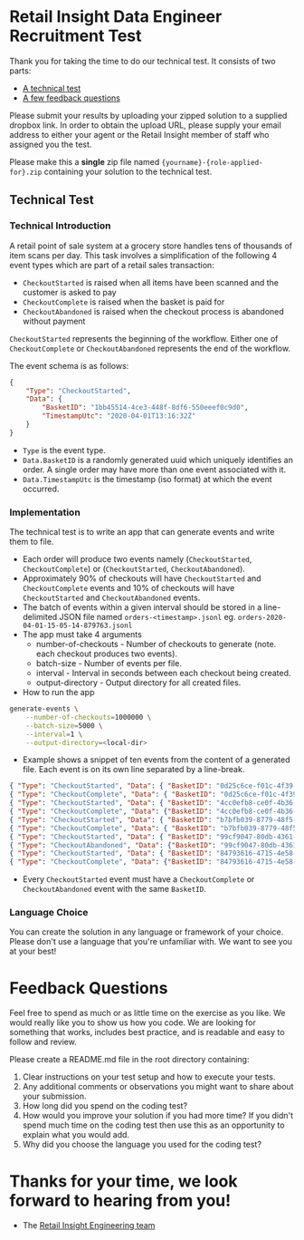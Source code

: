 Retail Insight Data Engineer Recruitment Test
==================================

Thank you for taking the time to do our technical test. It consists of two parts:

*  [A technical test](#technical-test)
*  [A few feedback questions](#feedback-questions)

Please submit your results by uploading your zipped solution to a supplied dropbox link. In order to obtain the upload URL, please supply your email address to either your agent or the Retail Insight member of staff who assigned you the test.

Please make this a **single** zip file named `{yourname}-{role-applied-for}.zip` containing your solution to the technical test.

## Technical Test

### Technical Introduction

A retail point of sale system at a grocery store handles tens of thousands of item scans per day. This task involves a simplification of the following 4 event types which are part of a retail sales transaction:
-  `CheckoutStarted` is raised when all items have been scanned and the customer is asked to pay
-  `CheckoutComplete` is raised when the basket is paid for
-  `CheckoutAbandoned` is raised when the checkout process is abandoned without payment

`CheckoutStarted` represents the beginning of the workflow. Either one of `CheckoutComplete` or `CheckoutAbandoned` represents the end of the workflow.

The event schema is as follows:

```json
{
    "Type": "CheckoutStarted",
    "Data": {
        "BasketID": "1bb45514-4ce3-448f-8df6-550eeef0c9d0",
        "TimestampUtc": "2020-04-01T13:16:32Z"
    }
}
```

-  `Type` is the event type.
-  `Data.BasketID` is a randomly generated uuid which uniquely identifies an order. A single order may have more than one event associated with it.
-  `Data.TimestampUtc` is the timestamp (iso format) at which the event occurred.

### Implementation

The technical test is to write an app that can generate events and write them to file.

*  Each order will produce two events namely (`CheckoutStarted`, `CheckoutComplete`) or (`CheckoutStarted`, `CheckoutAbandoned`).
*  Approximately 90% of checkouts will have `CheckoutStarted` and `CheckoutComplete` events and 10% of checkouts will have  `CheckoutStarted` and `CheckoutAbandoned` events.
*  The batch of events within a given interval should be stored in a line-delimited JSON file named `orders-<timestamp>.jsonl` eg. `orders-2020-04-01-15-05-14-879763.jsonl`
*  The app must take 4 arguments
    * number-of-checkouts - Number of checkouts to generate (note. each checkout produces two events).
    * batch-size - Number of events per file.
    * interval - Interval in seconds between each checkout being created.
    * output-directory - Output directory for all created files.
*  How to run the app

```bash
generate-events \
    --number-of-checkouts=1000000 \
    --batch-size=5000 \
    --interval=1 \
    --output-directory=<local-dir>
```

*  Example shows a snippet of ten events from the content of a generated file. Each event is on its own line separated by a line-break.

```json
{ "Type": "CheckoutStarted", "Data": { "BasketID": "0d25c6ce-f01c-4f39-8d93-168428c92153", "TimestampUtc": "2020-04-14T19:12:32Z" } }
{ "Type": "CheckoutComplete", "Data": { "BasketID": "0d25c6ce-f01c-4f39-8d93-168428c92153", "TimestampUtc": "2020-04-14T19:12:32Z"} }
{ "Type": "CheckoutStarted", "Data": { "BasketID": "4cc0efb8-ce0f-4b36-afe6-f7a6ad3639c7", "TimestampUtc": "2020-04-14T19:12:33Z" } }
{ "Type": "CheckoutComplete", "Data": {"BasketID": "4cc0efb8-ce0f-4b36-afe6-f7a6ad3639c7", "TimestampUtc": "2020-04-14T19:12:33Z"} }
{ "Type": "CheckoutStarted", "Data": { "BasketID": "b7bfb039-8779-48f5-86fa-808ae277a503", "TimestampUtc": "2020-04-14T19:12:34Z" } }
{ "Type": "CheckoutComplete", "Data": { "BasketID": "b7bfb039-8779-48f5-86fa-808ae277a503", "TimestampUtc": "2020-04-14T19:12:34Z"} }
{ "Type": "CheckoutStarted", "Data": { "BasketID": "99cf9047-80db-4361-869f-cbbd39fef463", "TimestampUtc": "2020-04-14T19:12:37Z" } }
{ "Type": "CheckoutAbandoned", "Data": {"BasketID": "99cf9047-80db-4361-869f-cbbd39fef463", "TimestampUtc": "2020-04-14T19:12:37Z"} }
{ "Type": "CheckoutStarted", "Data": { "BasketID": "84793616-4715-4e58-910b-4298cf24b632", "TimestampUtc": "2020-04-14T19:12:35Z" } }
{ "Type": "CheckoutComplete", "Data": {"BasketID": "84793616-4715-4e58-910b-4298cf24b632", "TimestampUtc": "2020-04-14T19:12:35Z"} }
```

*  Every `CheckoutStarted` event must have a `CheckoutComplete` or `CheckoutAbandoned` event with the same `BasketID`.

### Language Choice

You can create the solution in any language or framework of your choice. Please don't use a language that you're unfamiliar with. We want to see you at your best!

# Feedback Questions

Feel free to spend as much or as little time on the exercise as you like. We would really like you to show us how you code. We are looking for something that works, includes best practice, and is readable and easy to follow and review.

Please create a README.md file in the root directory containing:

1.  Clear instructions on your test setup and how to execute your tests.
1.  Any additional comments or observations you might want to share about your submission.
1.  How long did you spend on the coding test?
1.  How would you improve your solution if you had more time? If you didn't spend much time on the coding test then use this as an opportunity to explain what you would add.
1.  Why did you choose the language you used for the coding test?

# Thanks for your time, we look forward to hearing from you!

-  The [Retail Insight Engineering team](https://www.retailinsight.io)
